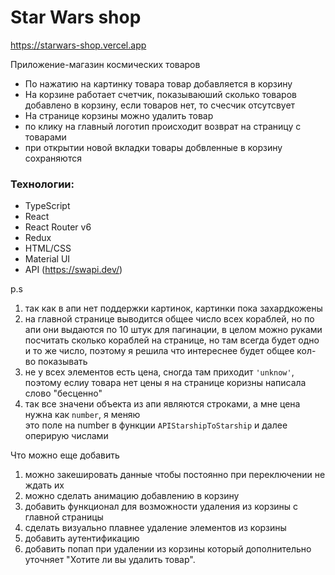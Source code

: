 # Star Wars shop

https://starwars-shop.vercel.app

Приложение-магазин космических товаров

* По нажатию на картинку товара товар добавляется в корзину
* На корзине работает счетчик, показываюший сколько товаров добавлено в корзину, если товаров нет, то счесчик отсутсвует
* На странице корзины можно удалить товар
* по клику на главный логотип происходит возврат на страницу с товарами
* при открытии новой вкладки товары добвленные в корзину сохраняются 


### Технологии:
* TypeScript
* React
* React Router v6
* Redux
* HTML/CSS
* Material UI
* API (https://swapi.dev/)


p.s 
1) так как в апи нет поддержки картинок, картинки пока захардкожены
2) на главной странице выводится общее число всех кораблей, но по апи они выдаются по 10 штук для пагинации, в целом можно руками посчитать сколько кораблей на странице, 
но там всегда будет одно и то же число, поэтому я решила что интереснее будет общее кол-во показывать 
3) не у всех элементов есть цена, сногда там приходит `````'unknow'`````, поэтому еслиу товара нет цены 
я на странице коризны написала слово "бесценно"
4) так все значени объекта из апи являются строками, а мне цена нужна как ```number```, я меняю  
это поле на number в функции ```APIStarshipToStarship``` и далее оперирую числами

Что можно еще добавить
1) можно закешировать данные чтобы постоянно при переключении не ждать их 
2) можно сделать анимацию добавлению в корзину
3) добавить функционал для возможности удаления из корзины с главной страницы 
4) сделать визуально плавнее удаление элементов из корзины 
5) добавить аутентификацию
6) добавить попап при удалении из корзины который дополнительно уточняет 
"Хотите ли вы удалить товар".

